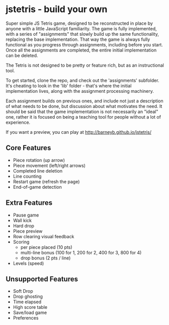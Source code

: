 # jstetris - build your own

Super simple JS Tetris game, designed to be reconstructed in place by anyone
with a little JavaScript familiarity. The game is fully implemented, with a
series of "assignments" that slowly build up the same functionality, replacing
the base implementation. That way the game is always fully functional as you
progress through assignments, including before you start. Once all the
assignments are completed, the entire initial implementation can be deleted.

The Tetris is not designed to be pretty or feature rich, but as an instructional
tool.

To get started, clone the repo, and check out the 'assignments' subfolder. It's
cheating to look in the 'lib' folder - that's where the initial implementation
lives, along with the assignment processing machinery.

Each assignment builds on previous ones, and include not just a description of
what needs to be done, but discussion about what motivates the need. It should
be said that the game implementation is not necessarily an "ideal" one, rather
it is focused on being a teaching tool for people without a lot of experience.

If you want a preview, you can play at http://barneyb.github.io/jstetris/

## Core Features

* Piece rotation (up arrow)
* Piece movement (left/right arrows)
* Completed line deletion
* Line counting
* Restart game (refresh the page)
* End-of-game detection

## Extra Features

* Pause game
* Wall kick
* Hard drop
* Piece preview
* Row clearing visual feedback
* Scoring
  * per piece placed (10 pts)
  * multi-line bonus (100 for 1, 200 for 2, 400 for 3, 800 for 4)
  * drop bonus (2 pts / line)
* Levels (speed)

## Unsupported Features

* Soft Drop
* Drop ghosting
* Time elapsed
* High score table
* Save/load game
* Preferences
